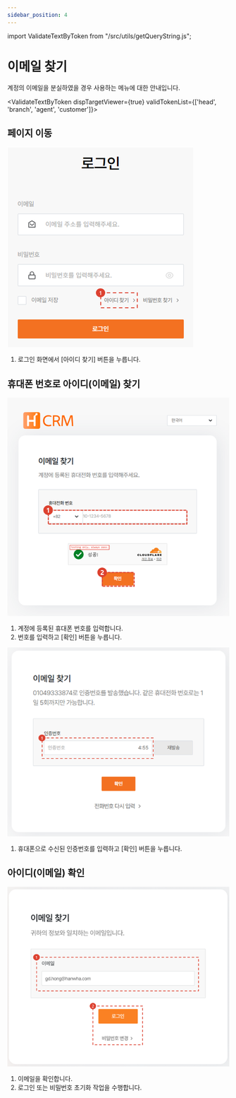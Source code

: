 ```yaml
---
sidebar_position: 4
---
```


import ValidateTextByToken from "/src/utils/getQueryString.js";

# 이메일 찾기

계정의 이메일을 분실하였을 경우 사용하는 메뉴에 대한 안내입니다.

<ValidateTextByToken dispTargetViewer={true} validTokenList={['head', 'branch', 'agent', 'customer']}>

## 페이지 이동

![024](./img/024.png)

1. 로그인 화면에서 [아이디 찾기] 버튼을 누릅니다.

## 휴대폰 번호로 아이디(이메일) 찾기

![023](./img/023.png)

1. 계정에 등록된 휴대폰 번호를 입력합니다.
1. 번호를 입력하고 [확인] 버튼을 누릅니다.

![025](./img/025.png)

1. 휴대폰으로 수신된 인증번호를 입력하고 [확인] 버튼을 누릅니다.

## 아이디(이메일) 확인

![026](./img/026.png)

1. 이메일을 확인합니다.
1. 로그인 또는 비밀번호 초기화 작업을 수행합니다.

</ValidateTextByToken>